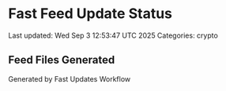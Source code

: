 # Fast Feed Update Status
Last updated: Wed Sep  3 12:53:47 UTC 2025
Categories: crypto

## Feed Files Generated

Generated by Fast Updates Workflow
